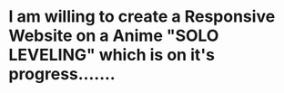 # I am willing to create a Responsive Website on a Anime "SOLO LEVELING" which is on it's progress....... 
